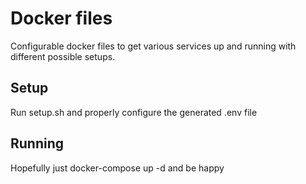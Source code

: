 # Docker files

Configurable docker files to get various services up and running with different possible setups.

## Setup
Run setup.sh and properly configure the generated .env file

## Running
Hopefully just docker-compose up -d and be happy
